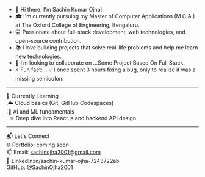 - 👋 Hi there, I'm Sachin Kumar Ojha!
- 🎓 I'm currently pursuing my Master of Computer Applications (M.C.A.) at The Oxford College of Engineering, Bengaluru.
- 💻 Passionate about full-stack development, web technologies, and open-source contribution.
- 📚 I love building projects that solve real-life problems and help me learn new technologies.
- 💞️ I’m looking to collaborate on ...Some Project Based On Full Stack.
- ⚡ Fun fact: ...💡 I once spent 3 hours fixing a bug, only to realize it was a missing semicolon.<br>
**********************
  📌 Currently Learning<br>
    .☁️ Cloud basics (Git, GitHub Codespaces)<br>
    .🧠 AI and ML fundamentals<br>
    . ⚛️ Deep dive into React.js and backend API design<br>
***********************
📬 Let's Connect<br>
   🌐 Portfolio: coming soon<br>
   📫 Email: sachinojha2001@gmail.com<br>
   💬 LinkedIn:in/sachin-kumar-ojha-7243722ab <br>
   GitHub: @SachinOjha2001<br>
<!---
SachinOjha2001/SachinOjha2001 is a ✨ special ✨ repository because its `README.md` (this file) appears on your GitHub profile.
You can click the Preview link to take a look at your changes.
--->
